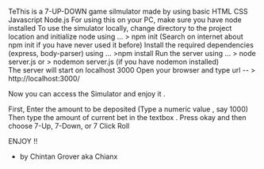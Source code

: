 TeThis is a 7-UP-DOWN game silmulator made by using basic HTML CSS Javascript Node.js
For using this on your PC, make sure you have node installed
To use the simulator locally, change directory to the project location and initialize node using ... 
           > npm init
           (Search on internet about npm init if you have never used it before)
Install the required dependencies (express, body-parser) using ...
           >npm install
Run the server using ... 
           > node server.js 
           or > nodemon server.js (if you have nodemon installed)    
The server will start on localhost 3000
Open your browser and type url -- > http://localhost:3000/

Now you can access the Simulator and enjoy it .

First, Enter the amount to be deposited (Type a numeric value , say 1000)
Then type the amount of current bet in the textbox . Press okay and then choose 7-Up, 7-Down, or 7 
Click Roll 

ENJOY !!

- by Chintan Grover aka Chianx
